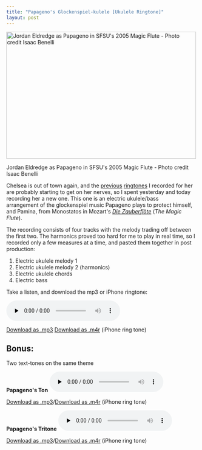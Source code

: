 ```yaml
---
title: "Papageno's Glockenspiel-kulele [Ukulele Ringtone]"
layout: post
---
```


<a href="/uploads/2013/05/237_519706926108_6153_n.jpg"><img class="size-large wp-image-1377" alt="Jordan Eldredge as Papageno in SFSU's 2005 Magic Flute - Photo credit Isaac Benelli" src="/uploads/2013/05/237_519706926108_6153_n-500x334.jpg" width="500" height="334" /></a>

Jordan Eldredge as Papageno in SFSU's 2005 Magic Flute - Photo credit Isaac Benelli

Chelsea is out of town again, and the <a href="/blog/the-surprise-slide-ukulele-micro-song/">previous</a> <a href="/blog/electric-ukulele-ring-tone-for-chelsea/">ringtones</a> I recorded for her are probably starting to get on her nerves, so I spent yesterday and today recording her a new one. This one is an electric ukulele/bass arrangement of the glockenspiel music Papageno plays to protect himself, and Pamina, from Monostatos in Mozart's <em><a href="http://en.wikipedia.org/wiki/The_Magic_Flute">Die Zauberflöte</a> </em>(<em>The Magic Flute</em>).

The recording consists of four tracks with the melody trading off between the first two. The harmonics proved too hard for me to play in real time, so I recorded only a few measures at a time, and pasted them together in post production:

1. Electric ukulele melody 1
2. Electric ukulele melody 2 (harmonics)
3. Electric ukulele chords
4. Electric bass

Take a listen, and download the mp3 or iPhone ringtone:

<audio id="wp_mep_2" src="/uploads/2013/05/Papagenos-Glockenspiel-kulele.mp3" type="audio/mp3"    controls="controls" preload="none"  ></audio>

<a href="/uploads/2013/05/Papagenos-Glockenspiel-kulele.mp3">Download as .mp3</a>
<a href="/uploads/2013/05/Papagenos-Glockenspiel-kulele.m4r">Download as .m4r</a> (iPhone ring tone)

<h2><strong>Bonus:</strong></h2>
<strong> </strong>Two text-tones on the same theme

<strong>Papageno's Ton</strong>
<audio id="wp_mep_3" src="/uploads/2013/05/Papagenos-Ton.mp3" type="audio/mp3"    controls="controls" preload="none"  ></audio>

<a href="/uploads/2013/05/Papagenos-Ton.mp3">Download as .mp3</a>/<a href="/uploads/2013/05/Papagenos-Ton.m4r">Download as .m4r</a> (iPhone ring tone)

<strong>Papageno's Tritone</strong>
<audio id="wp_mep_4" src="/uploads/2013/05/Papagenos-Tritone.mp3" type="audio/mp3"    controls="controls" preload="none"  ></audio>

<a href="/uploads/2013/05/Papagenos-Tritone.mp3">Download as .mp3</a>/<a href="/uploads/2013/05/Papagenos-Tritone.m4r">Download as .m4r</a> (iPhone ring tone)
